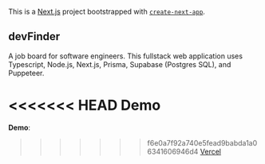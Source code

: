 This is a [Next.js](https://nextjs.org/) project bootstrapped with [`create-next-app`](https://github.com/vercel/next.js/tree/canary/packages/create-next-app).

## devFinder

A job board for software engineers. This fullstack web application uses Typescript, Node.js, Next.js, Prisma, Supabase (Postgres SQL), and Puppeteer.

<<<<<<< HEAD
**Demo** <br>
=======
**Demo**:
>>>>>>> f6e0a7f92a740e5fead9babda1a06341606946d4
[Vercel](http://dev-finder-sydneehaley.vercel.app)
